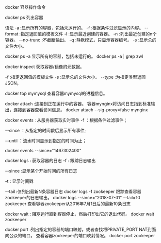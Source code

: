 docker 容器操作命令

docker ps 列出容器

语法
-a :显示所有的容器，包括未运行的。
-f :根据条件过滤显示的内容。
--format :指定返回值的模板文件
-l :显示最近创建的容器。
-n :列出最近创建的n个容器。
--no-trunc :不截断输出。
-q :静默模式，只显示容器编号。
-s :显示总的文件大小。

docker ps -a 
显示所有的容器，包括未运行的。
docker ps -a | grep zwl


docker inspect 获取容器/镜像的元数据。

-f :指定返回值的模板文件
-s :显示总的文件大小。
--type :为指定类型返回JSON。

docker top mymysql
查看容器mymysql的进程信息。

docker attach :连接到正在运行中的容器。
容器mynginx将访问日志指到标准输出，连接到容器查看访问信息。
docker attach --sig-proxy=false mynginx

docker events : 从服务器获取实时事件
-f ：根据条件过滤事件；

--since ：从指定的时间戳后显示所有事件;

--until ：流水时间显示到指定的时间为止；

 docker events  --since="1467302400"
 
 
 docker logs : 获取容器的日志
 -f : 跟踪日志输出
 
 --since :显示某个开始时间的所有日志
 
 -t : 显示时间戳
 
 --tail :仅列出最新N条容器日志
 docker logs -f zookeeper
 跟踪查看容器zookeeper的日志输出。
 docker logs --since="2018-07-01" --tail=10 zookeeper
 查看容器zookeeper从2016年7月1日后的最新10条日志
 
 
 docker wait : 阻塞运行直到容器停止，然后打印出它的退出代码。
 docker wait zookeeper
 
 
 docker port :列出指定的容器的端口映射，或者查找将PRIVATE_PORT NAT到面向公众的端口。
 查看容器zookeeper的端口映射情况。
 docker port zookeeper 